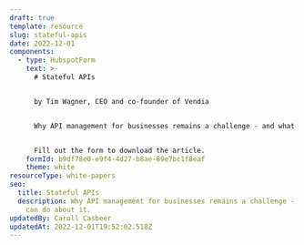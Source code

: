 ```yaml
---
draft: true
template: resource
slug: stateful-apis
date: 2022-12-01
components:
  - type: HubspotForm
    text: >-
      # Stateful APIs


      by Tim Wagner, CEO and co-founder of Vendia


      Why API management for businesses remains a challenge - and what we can do about it.


      Fill out the form to download the article.
    formId: b9df78e0-e9f4-4d27-b8ae-89e7bc1f8eaf
    theme: white
resourceType: white-papers
seo:
  title: Stateful APIs
  description: Why API management for businesses remains a challenge - and what we
    can do about it.
updatedBy: Caroll Casbeer
updatedAt: 2022-12-01T19:52:02.518Z
---
```

